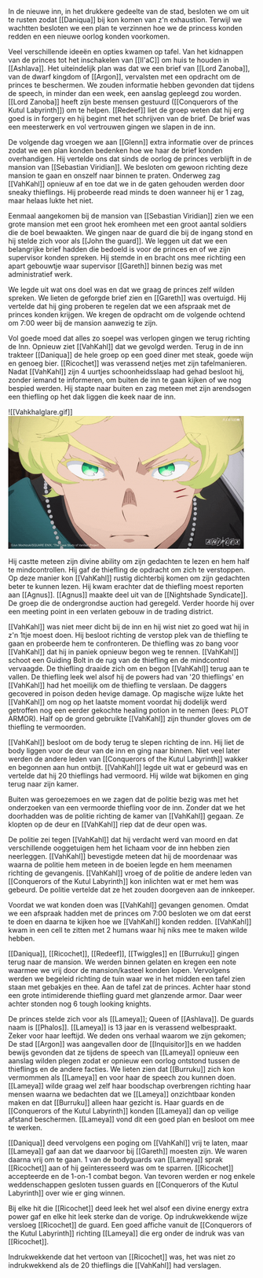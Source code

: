 In de nieuwe inn, in het drukkere gedeelte van de stad, besloten we om uit te rusten zodat [[Daniqua]] bij kon komen van z'n exhaustion. Terwijl we wachtten besloten we een plan te verzinnen hoe we de princess konden redden en een nieuwe oorlog konden voorkomen. 

Veel verschillende ideeën en opties kwamen op tafel. Van het kidnappen van de princes tot het inschakelen van [[Il'aC]] om huis te houden in [[Ashlava]]. Het uiteindelijk plan was dat we een brief van [[Lord Zanoba]], van de dwarf kingdom of [[Argon]], vervalsten met een opdracht om de princes te beschermen. We zouden informatie hebben gevonden dat tijdens de speech, in minder dan een week, een aanslag gepleegd zou worden. [[Lord Zanoba]] heeft zijn beste mensen gestuurd ([[Conquerors of the Kutul Labyrinth]]) om te helpen. [[Redeef]] liet de groep weten dat hij erg goed is in forgery en hij begint met het schrijven van de brief. De brief was een meesterwerk en vol vertrouwen gingen we slapen in de inn.

De volgende dag vroegen we aan [[Glenn]] extra informatie over de princes zodat we een plan konden bedenken hoe we haar de brief konden overhandigen. Hij vertelde ons dat sinds de oorlog de princes verblijft in de mansion van [[Sebastian Viridian]]. We besloten om gewoon richting deze mansion te gaan en onszelf naar binnen te praten. Onderweg zag [[VahKahl]] opnieuw af en toe dat we in de gaten gehouden werden door sneaky thieflings. Hij probeerde read minds te doen wanneer hij er 1 zag, maar helaas lukte het niet. 

Eenmaal aangekomen bij de mansion van [[Sebastian Viridian]] zien we een grote mansion met een groot hek eromheen met een groot aantal soldiers die de boel bewaakten. We gingen naar de guard die bij de ingang stond en hij stelde zich voor als [[John the guard]]. We leggen uit dat we een belangrijke brief hadden die bedoeld is voor de princes en of we zijn supervisor konden spreken. Hij stemde in en bracht ons mee richting een apart gebouwtje waar supervisor [[Gareth]] binnen bezig was met administratief werk. 

We legde uit wat ons doel was en dat we graag de princes zelf wilden spreken. We lieten de geforgde brief zien en [[Gareth]] was overtuigd. Hij vertelde dat hij ging proberen te regelen dat we een afspraak met de princes konden krijgen. We kregen de opdracht om de volgende ochtend om 7:00 weer bij de mansion aanwezig te zijn. 

Vol goede moed dat alles zo soepel was verlopen gingen we terug richting de Inn. Opnieuw ziet [[VahKahl]] dat we gevolgd werden. Terug in de inn trakteer [[Daniqua]] de hele groep op een goed diner met steak, goede wijn en genoeg bier. [[Ricochet]] was verassend netjes met zijn tafelmanieren. Nadat [[VahKahl]] zijn 4 uurtjes schoonheidsslaap had gehad besloot hij, zonder iemand te informeren, om buiten de inn te gaan kijken of we nog bespied werden. Hij stapte naar buiten en zag meteen met zijn arendsogen een thiefling op het dak liggen die keek naar de inn.

![[Vahkhalglare.gif]]
<img src="/assets/Vahkhalglare.gif"/>

Hij castte meteen zijn divine ability om zijn gedachten te lezen en hem half te mindcontrollen. Hij gaf de thiefling de opdracht om zich te verstoppen. Op deze manier kon [[VahKahl]] rustig dichterbij komen om zijn gedachten beter te kunnen lezen. Hij kwam erachter dat de thiefling moest reporten aan [[Agnus]]. [[Agnus]] maakte deel uit van de [[Nightshade Syndicate]]. De groep die de ondergrondse auction had geregeld. Verder hoorde hij over een meeting point in een verlaten gebouw in de trading district. 

[[VahKahl]] was niet meer dicht bij de inn en hij wist niet zo goed wat hij in z'n 1tje moest doen. Hij besloot richting de verstop plek van de thiefling te gaan en probeerde hem te confronteren. De thiefling was zo bang voor [[VahKahl]] dat hij in paniek opnieuw begon weg te rennen. [[VahKahl]] schoot een Guiding Bolt in de rug van de thiefling en de mindcontrol vervaagde. De thiefling draaide zich om en begon [[VahKahl]] terug aan te vallen. De thiefling leek wel alsof hij de powers had van '20 thieflings' en [[VahKahl]] had het moeilijk om de thiefling te verslaan. De daggers gecovered in poison deden hevige damage. Op magische wijze lukte het [[VahKahl]] om nog op het laatste moment voordat hij dodelijk werd getroffen nog een eerder gekochte healing potion in te nemen (lees: PLOT ARMOR). Half op de grond gebruikte [[VahKahl]] zijn thunder gloves om de thiefling te vermoorden. 

[[VahKahl]] besloot om de body terug te slepen richting de inn. Hij liet de body liggen voor de deur van de inn en ging naar binnen. Niet veel later werden de andere leden van [[Conquerors of the Kutul Labyrinth]] wakker en begonnen aan hun ontbijt. [[VahKahl]] legde uit wat er gebeurd was en vertelde dat hij 20 thieflings had vermoord. Hij wilde wat bijkomen en ging terug naar zijn kamer.

Buiten was geroezemoes en we zagen dat de politie bezig was met het onderzoeken van een vermoorde thiefling voor de inn. Zonder dat we het doorhadden was de politie richting de kamer van [[VahKahl]] gegaan. Ze klopten op de deur en [[VahKahl]] riep dat de deur open was. 

De politie zei tegen [[VahKahl]] dat hij verdacht werd van moord en dat verschillende ooggetuigen hem het lichaam voor de inn hebben zien neerleggen. [[VahKahl]] bevestigde meteen dat hij de moordenaar was waarna de politie hem meteen in de boeien legde en hem meenamen richting de gevangenis. [[VahKahl]] vroeg of de politie de andere leden van [[Conquerors of the Kutul Labyrinth]] kon inlichten wat er met hem was gebeurd. De politie vertelde dat ze het zouden doorgeven aan de innkeeper. 

Voordat we wat konden doen was [[VahKahl]] gevangen genomen. Omdat we een afspraak hadden met de princes om 7:00 besloten we om dat eerst te doen en daarna te kijken hoe we [[VahKahl]] konden redden. [[VahKahl]] kwam in een cell te zitten met 2 humans waar hij niks mee te maken wilde hebben.

[[Daniqua]], [[Ricochet]], [[Redeef]], [[Twiggles]] en [[Burruku]] gingen terug naar de mansion. We werden binnen gelaten en kregen een note waarmee we vrij door de mansion/kasteel konden lopen. Vervolgens werden we begeleid richting de tuin waar we in het midden een tafel zien staan met gebakjes en thee. Aan de tafel zat de princes. Achter haar stond een grote intimiderende thiefling guard met glanzende armor. Daar weer achter stonden nog 6 tough looking knights. 

De princes stelde zich voor als [[Lameya]]; Queen of [[Ashlava]]. De guards naam is [[Phalos]]. [[Lameya]] is 13 jaar en is verassend welbespraakt. Zeker voor haar leeftijd. We deden ons verhaal waarom we zijn gekomen; De stad [[Argon]] was aangevallen door de [[Inquisitor]]s en we hadden bewijs gevonden dat ze tijdens de speech van [[Lameya]] opnieuw een aanslag wilden plegen zodat er opnieuw een oorlog ontstond tussen de thieflings en de andere facties. We lieten zien dat [[Burruku]] zich kon vermommen als [[Lameya]] en voor haar de speech zou kunnen doen. [[Lameya]] wilde graag wel zelf haar boodschap overbrengen richting haar mensen waarna we bedachten dat we [[Lameya]] onzichtbaar konden maken en dat [[Burruku]] alleen haar gezicht is. Haar guards en de [[Conquerors of the Kutul Labyrinth]] konden [[Lameya]] dan op veilige afstand beschermen. [[Lameya]] vond dit een goed plan en besloot om mee te werken. 

[[Daniqua]] deed vervolgens een poging om [[VahKahl]] vrij te laten, maar [[Lameya]] gaf aan dat we daarvoor bij [[Gareth]] moesten zijn. We waren daarna vrij om te gaan. 1 van de bodyguards van [[Lameya]] sprak [[Ricochet]] aan of hij geïnteresseerd was om te sparren. [[Ricochet]] accepteerde en de 1-on-1 combat begon. Van tevoren werden er nog enkele weddenschappen gesloten tussen guards en [[Conquerors of the Kutul Labyrinth]] over wie er ging winnen. 

Bij elke hit die [[Ricochet]] deed leek het wel alsof een divine energy extra power gaf en elke hit leek sterke dan de vorige. Op indrukwekkende wijze versloeg [[Ricochet]] de guard. Een goed affiche vanuit de [[Conquerors of the Kutul Labyrinth]] richting [[Lameya]] die erg onder de indruk was van [[Ricochet]]. 

Indrukwekkende dat het vertoon van [[Ricochet]] was, het was niet zo indrukwekkend als de 20 thieflings die [[VahKahl]] had verslagen. 
